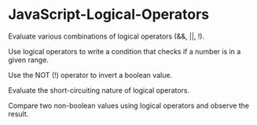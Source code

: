 # JavaScript-Logical-Operators
Evaluate various combinations of logical operators (&&, ||, !). 

Use logical operators to write a condition that checks if a number is in a given range. 

Use the NOT (!) operator to invert a boolean value. 

Evaluate the short-circuiting nature of logical operators. 

Compare two non-boolean values using logical operators and observe 
the result.

